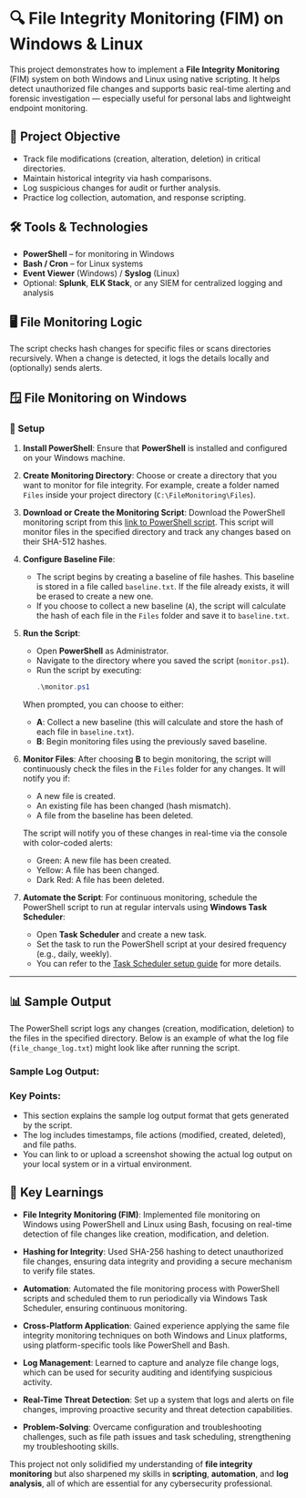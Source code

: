 # 🔍 File Integrity Monitoring (FIM) on Windows & Linux

This project demonstrates how to implement a **File Integrity Monitoring** (FIM) system on both Windows and Linux using native scripting. It helps detect unauthorized file changes and supports basic real-time alerting and forensic investigation — especially useful for personal labs and lightweight endpoint monitoring.



## 📌 Project Objective

- Track file modifications (creation, alteration, deletion) in critical directories.
- Maintain historical integrity via hash comparisons.
- Log suspicious changes for audit or further analysis.
- Practice log collection, automation, and response scripting.



## 🛠️ Tools & Technologies

- **PowerShell** – for monitoring in Windows
- **Bash / Cron** – for Linux systems
- **Event Viewer** (Windows) / **Syslog** (Linux)
- Optional: **Splunk**, **ELK Stack**, or any SIEM for centralized logging and analysis



## 🖥️ File Monitoring Logic

The script checks hash changes for specific files or scans directories recursively. When a change is detected, it logs the details locally and (optionally) sends alerts.


## 🪟 File Monitoring on Windows

### 🔧 Setup

1. **Install PowerShell**:
   Ensure that **PowerShell** is installed and configured on your Windows machine.

2. **Create Monitoring Directory**:
   Choose or create a directory that you want to monitor for file integrity. For example, create a folder named `Files` inside your project directory (`C:\FileMonitoring\Files`).

3. **Download or Create the Monitoring Script**:
   Download the PowerShell monitoring script from this [link to PowerShell script](/Windows/FIM.ps1). This script will monitor files in the specified directory and track any changes based on their SHA-512 hashes.

4. **Configure Baseline File**:
   - The script begins by creating a baseline of file hashes. This baseline is stored in a file called `baseline.txt`. If the file already exists, it will be erased to create a new one.
   - If you choose to collect a new baseline (`A`), the script will calculate the hash of each file in the `Files` folder and save it to `baseline.txt`.

5. **Run the Script**:
   - Open **PowerShell** as Administrator.
   - Navigate to the directory where you saved the script (`monitor.ps1`).
   - Run the script by executing:
     ```powershell
     .\monitor.ps1
     ```

   When prompted, you can choose to either:
   - **A**: Collect a new baseline (this will calculate and store the hash of each file in `baseline.txt`).
   - **B**: Begin monitoring files using the previously saved baseline.

6. **Monitor Files**:
   After choosing **B** to begin monitoring, the script will continuously check the files in the `Files` folder for any changes. It will notify you if:
   - A new file is created.
   - An existing file has been changed (hash mismatch).
   - A file from the baseline has been deleted.

   The script will notify you of these changes in real-time via the console with color-coded alerts:
   - Green: A new file has been created.
   - Yellow: A file has been changed.
   - Dark Red: A file has been deleted.

7. **Automate the Script**:
   For continuous monitoring, schedule the PowerShell script to run at regular intervals using **Windows Task Scheduler**:
   - Open **Task Scheduler** and create a new task.
   - Set the task to run the PowerShell script at your desired frequency (e.g., daily, weekly).
   - You can refer to the [Task Scheduler setup guide](YOUR_LINK_HERE) for more details.

---
## 📊 Sample Output

The PowerShell script logs any changes (creation, modification, deletion) to the files in the specified directory. Below is an example of what the log file (`file_change_log.txt`) might look like after running the script.

### Sample Log Output:

<!-- … ```text
[2025-04-22 14:31:12] Modified: C:\Users\Public\Documents\plan.docx
[2025-04-22 14:35:01] Created: C:\Users\Public\Documents\newfile.txt
[2025-04-22 14:45:30] Deleted: C:\Users\Public\Documents\oldfile.txt
``` -->

### Key Points:
- This section explains the sample log output format that gets generated by the script.
- The log includes timestamps, file actions (modified, created, deleted), and file paths.
- You can link to or upload a screenshot showing the actual log output on your local system or in a virtual environment.

## 🧠 Key Learnings

- **File Integrity Monitoring (FIM)**: Implemented file monitoring on Windows using PowerShell and Linux using Bash, focusing on real-time detection of file changes like creation, modification, and deletion.

- **Hashing for Integrity**: Used SHA-256 hashing to detect unauthorized file changes, ensuring data integrity and providing a secure mechanism to verify file states.

- **Automation**: Automated the file monitoring process with PowerShell scripts and scheduled them to run periodically via Windows Task Scheduler, ensuring continuous monitoring.

- **Cross-Platform Application**: Gained experience applying the same file integrity monitoring techniques on both Windows and Linux platforms, using platform-specific tools like PowerShell and Bash.

- **Log Management**: Learned to capture and analyze file change logs, which can be used for security auditing and identifying suspicious activity.

- **Real-Time Threat Detection**: Set up a system that logs and alerts on file changes, improving proactive security and threat detection capabilities.

- **Problem-Solving**: Overcame configuration and troubleshooting challenges, such as file path issues and task scheduling, strengthening my troubleshooting skills.

This project not only solidified my understanding of **file integrity monitoring** but also sharpened my skills in **scripting**, **automation**, and **log analysis**, all of which are essential for any cybersecurity professional.
